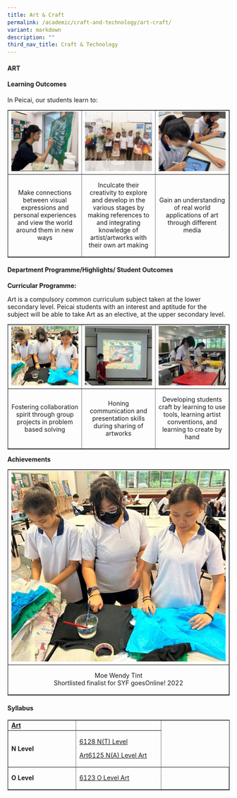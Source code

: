 ```yaml
---
title: Art & Craft
permalink: /academic/craft-and-technology/art-craft/
variant: markdown
description: ""
third_nav_title: Craft & Technology
---
```

<h4><strong>ART</strong></h4>

<h4><strong>Learning Outcomes</strong></h4>
<p>In Peicai, our students learn to: </p>
<table style="border-collapse: collapse; width: 100%;" border="1">
<tbody>
<tr>
<td style="width: 33.3333%;"><img style="width: 100%;" src="/images/visual_express_art_v1.jpg"></td>
<td style="width: 33.3333%;"><img style="width: 100%;" src="/images/visual_express_art_v2.jpg"></td>
<td style="width: 33.3333%;"><img style="width: 100%;" src="/images/visual_express_art_v3.jpg"></td>
</tr>
<tr>
<td style="width: 33.3333%;"><p style="text-align: center;">Make connections between visual expressions and personal experiences and view the world around them in new ways </p></td>
<td style="width: 33.3333%;"><p style="text-align: center;">Inculcate their creativity to explore and develop in the various stages by making references to and integrating knowledge of artist/artworks with their own art making</p></td>
<td style="width: 33.3333%;"><p style="text-align: center;">Gain an understanding of real world applications of art through different media</p></td>
</tr>
<tr>
</tr>
</tbody>
</table>

<h4><strong>Department Programme/Highlights/ Student Outcomes</strong></h4>
<p><b>Curricular Programme:</b></p>
<p>Art is a compulsory common curriculum subject taken at the lower secondary level.
Peicai students with an interest and aptitude for the subject will be able to take Art as an elective,
at the upper secondary level.</p>
<table style="border-collapse: collapse; width: 100%;" border="1">
<tbody>
<tr>
<td style="width: 33.3333%;"><img style="width: 100%;" src="/images/visual_express_art_v4.jpg"></td>
<td style="width: 33.3333%;"><img style="width: 100%;" src="/images/visual_express_art_v5.jpg"></td>
<td style="width: 33.3333%;"><img style="width: 100%;" src="/images/visual_express_art_v6.jpg"></td>
</tr>
<tr>
<td style="width: 33.3333%;"><p style="text-align: center;">Fostering collaboration spirit through group projects in problem based solving  </p></td>
<td style="width: 33.3333%;"><p style="text-align: center;">Honing communication and presentation skills during sharing of artworks</p></td>
<td style="width: 33.3333%;"><p style="text-align: center;">Developing students craft by learning to use tools, learning artist conventions, and learning to create by hand</p></td>
</tr>
<tr>
</tr>
</tbody>
</table>
<p><b>Achievements</b></p>
<table style="border-collapse: collapse; width: 100%;" border="1">
<tbody>
<tr>
<td style="width: 33.3333%;"><img style="width: 100%;" src="/images/visual_express_art_v4.jpg"></td>
</tr>
<tr>
<td style="width: 33.3333%;"><p style="text-align: center;">Moe Wendy Tint <br> Shortlisted finalist for SYF goesOnline! 2022 </p></td>
</tr>
<tr>
</tr>
</tbody>
</table>












<h4><strong>Syllabus</strong></h4>
<table style="border-collapse: collapse; width: 100%;" border="1">
<tbody>
<tr>
<td width="141"><strong><u>Art</u></strong></td>
<td width="141"><a>
</a></td></tr><tr>
<td width="60"><strong>N Level</strong></td>
<td width="180">
<p><a href="https://www.seab.gov.sg/docs/default-source/national-examinations/syllabus/nlevel/2022syllabus/6128_y22_sy.pdf">6128 N(T) Level</a></p>
<p><a href="https://www.seab.gov.sg/docs/default-source/national-examinations/syllabus/nlevel/2022syllabus/6128_y22_sy.pdf">Art</a><a href="https://www.seab.gov.sg/docs/default-source/national-examinations/syllabus/nlevel/2021syllabus/6125_y21_sy.pdf">6125 N(A) Level Art</a></p>
</td>
</tr>
<tr>
<td width="60"><strong>O Level</strong></td>
<td width="141"><a href="https://www.seab.gov.sg/docs/default-source/national-examinations/syllabus/olevel/2022syllabus/6123_y22_sy.pdf"><p>6123 O Level Art</p></a></td>
<td width="141">&nbsp;</td>
</tr>
</tbody>
</table>